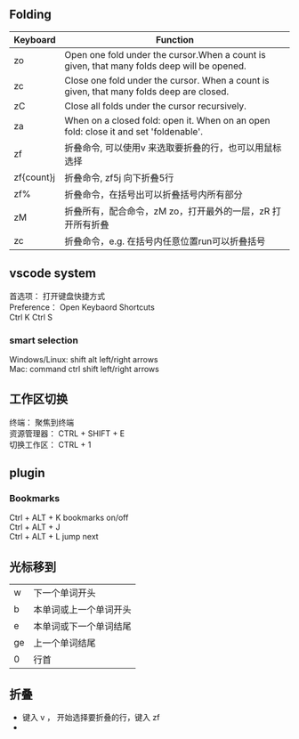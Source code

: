 ## Folding
|    Keyboard         |   Function                                                        |
|---------------------|-------------------------------------------------------------------|
|      zo             |  Open one fold under the cursor.When a count is given, that many folds deep will be opened. |                                              |      zO             |  Open all folds under the cursor recursively                      |
|      zc             |  Close one fold under the cursor. When a count is given, that many folds deep are closed. |
|      zC             |  Close all folds under the cursor recursively.                    |
|      za             |  When on a closed fold: open it. When on an open fold: close it and set 'foldenable'.|
|      zf             | 折叠命令, 可以使用v 来选取要折叠的行，也可以用鼠标选择                 |
|      zf{count}j     | 折叠命令, zf5j 向下折叠5行                                          |
|      zf%            | 折叠命令，在括号出可以折叠括号内所有部分                               |
|      zM             | 折叠所有，配合命令，zM  zo，打开最外的一层，zR 打开所有折叠             |
|      zc             | 折叠命令，e.g. 在括号内任意位置run可以折叠括号                         |


## vscode system  
首选项： 打开键盘快捷方式  
Preference： Open Keybaord Shortcuts  
Ctrl K  Ctrl  S


### smart selection
Windows/Linux:  shift alt left/right arrows  
Mac:            command ctrl shift left/right arrows



## 工作区切换
终端： 聚焦到终端        
资源管理器：             CTRL + SHIFT + E  
切换工作区：             CTRL + 1  


## plugin

### Bookmarks
Ctrl + ALT +  K    bookmarks on/off  
Ctrl + ALT +  J  
Ctrl + ALT +  L    jump next

## 光标移到

|              |                          |
|--------------|--------------------------|
|      w       | 下一个单词开头            |
|      b       | 本单词或上一个单词开头     |
|      e       | 本单词或下一个单词结尾     |
|      ge      | 上一个单词结尾            |
|      0       | 行首                     |


## 折叠
- 键入 v ， 开始选择要折叠的行，键入 zf
- 
